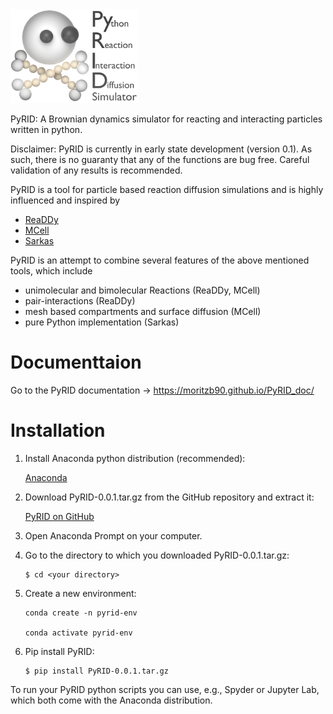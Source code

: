 <img src="PyRID_Logo_cropped.png" alt="PyRID" height=150px>

PyRID: A Brownian dynamics simulator for reacting and interacting particles written in python.

Disclaimer: PyRID is currently in early state development (version 0.1). As such, there is no guaranty that any of the functions are bug free. Careful validation of any results is recommended.

PyRID is a tool for particle based reaction diffusion simulations and is highly influenced and inspired by 

- [ReaDDy](https://readdy.github.io/)
- [MCell](https://mcell.org/)
- [Sarkas](https://murillo-group.github.io/sarkas/)

PyRID is an attempt to combine several features of the above mentioned tools, which include

- unimolecular and bimolecular Reactions (ReaDDy, MCell)
- pair-interactions (ReaDDy)
- mesh based compartments and surface diffusion (MCell)
- pure Python implementation (Sarkas)

Documenttaion
=============

Go to the PyRID documentation -> https://moritzb90.github.io/PyRID_doc/

Installation
============

1. Install Anaconda python distribution (recommended):

   [Anaconda](https://www.anaconda.com/products/distribution)


2. Download PyRID-0.0.1.tar.gz from the GitHub repository and extract it:

   [PyRID on GitHub](https://github.com/MoritzB90/PyRID)

3. Open Anaconda Prompt on your computer.

4. Go to the directory to which you downloaded PyRID-0.0.1.tar.gz:
   
   ```
   $ cd <your directory>
   ```

5. Create a new environment:

   ```
   conda create -n pyrid-env

   conda activate pyrid-env
   ```

5. Pip install PyRID:

   ```
   $ pip install PyRID-0.0.1.tar.gz
   ```

To run your PyRID python scripts you can use, e.g., Spyder or Jupyter Lab, which both come with the Anaconda distribution.